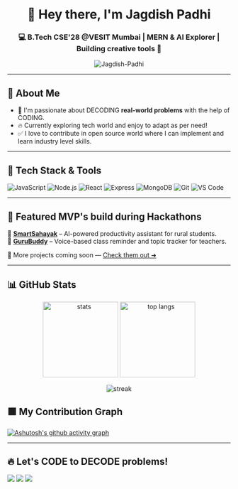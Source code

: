 <h1 align="center">👋 Hey there, I'm Jagdish Padhi </h1>
<h3 align="center"> 💻 B.Tech CSE'28 @VESIT Mumbai | MERN & AI Explorer | Building creative tools 🚀</h3>

<p align="center">
  <img src="https://komarev.com/ghpvc/?username=Jagdish-Padhi&label=Profile%20views&color=0e75b6&style=flat" alt="Jagdish-Padhi" />
</p>

---

## 🧠 About Me

- 🎯 I'm passionate about DECODING **real-world problems** with the help of CODING.
- 🔥 Currently exploring tech world and enjoy to adapt as per need!
- ✅ I love to contribute in open source world where I can implement and learn industry level skills.

---

## 🚀 Tech Stack & Tools

![JavaScript](https://img.shields.io/badge/JavaScript-%23F7DF1E.svg?style=for-the-badge&logo=javascript&logoColor=black)
![Node.js](https://img.shields.io/badge/Node.js-%2343853D.svg?style=for-the-badge&logo=node.js&logoColor=white)
![React](https://img.shields.io/badge/React-%2361DAFB.svg?style=for-the-badge&logo=react&logoColor=black)
![Express](https://img.shields.io/badge/Express.js-%23000000.svg?style=for-the-badge&logo=express&logoColor=white)
![MongoDB](https://img.shields.io/badge/MongoDB-%2347A248.svg?style=for-the-badge&logo=mongodb&logoColor=white)
![Git](https://img.shields.io/badge/Git-%23F05033.svg?style=for-the-badge&logo=git&logoColor=white)
![VS Code](https://img.shields.io/badge/VSCode-%23007ACC.svg?style=for-the-badge&logo=visual-studio-code&logoColor=white)

---

## 📂 Featured MVP's build during Hackathons

🔹 [**SmartSahayak**](https://github.com/Jagdish-Padhi/SmartSahayak) – AI-powered productivity assistant for rural students.  
🔹 [**GuruBuddy**](https://github.com/Jagdish-Padhi/Gurubuddy) – Voice-based class reminder and topic tracker for teachers. 

🧠 More projects coming soon — [Check them out ➜](https://github.com/Jagdish-Padhi?tab=repositories)

---

## 📊 GitHub Stats

<p align="center">
  <img src="https://github-readme-stats.vercel.app/api?username=Jagdish-Padhi&show_icons=true&theme=radical" alt="stats" height="170">
  <img src="https://github-readme-stats.vercel.app/api/top-langs/?username=Jagdish-Padhi&layout=compact&theme=radical" alt="top langs" height="170">
</p>

<p align="center">
  <img src="https://github-readme-streak-stats.herokuapp.com/?user=Jagdish-Padhi&theme=radical&hide_border=true" alt="streak"/>
</p>

## 🟩 My Contribution Graph

[![Ashutosh's github activity graph](https://github-readme-activity-graph.vercel.app/graph?username=Jagdish-Padhi&bg_color=0f172a&color=00ff88&line=22d3ee&point=ffffff&area=true&hide_border=true)](https://github.com/ashutosh00710/github-readme-activity-graph)



---

## 🔥 Let's CODE to DECODE problems!

<p>
  <a href="https://www.linkedin.com/in/jagdish-padhi/" target="_blank"><img src="https://img.shields.io/badge/LinkedIn-%230077B5.svg?style=for-the-badge&logo=linkedin&logoColor=white" /></a>
  <a href="https://github.com/Jagdish-Padhi" target="_blank"><img src="https://img.shields.io/badge/GitHub-%23121011.svg?style=for-the-badge&logo=github&logoColor=white" /></a>
  <a href="mailto:jagdish.dev@gmail.com"><img src="https://img.shields.io/badge/Email-D14836?style=for-the-badge&logo=gmail&logoColor=white"/></a>

</p>


